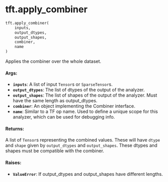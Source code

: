 <div itemscope itemtype="http://developers.google.com/ReferenceObject">
<meta itemprop="name" content="tft.apply_combiner" />
<meta itemprop="path" content="Stable" />
</div>

# tft.apply_combiner

``` python
tft.apply_combiner(
    inputs,
    output_dtypes,
    output_shapes,
    combiner,
    name
)
```

Applies the combiner over the whole dataset.

#### Args:

* <b>`inputs`</b>: A list of input `Tensor`s or `SparseTensor`s.
* <b>`output_dtypes`</b>: The list of dtypes of the output of the analyzer.
* <b>`output_shapes`</b>: The list of shapes of the output of the analyzer.  Must have
    the same length as output_dtypes.
* <b>`combiner`</b>: An object implementing the Combiner interface.
* <b>`name`</b>: Similar to a TF op name.  Used to define a unique scope for this
    analyzer, which can be used for debugging info.


#### Returns:

A list of `Tensor`s representing the combined values.  These will have
    `dtype` and `shape` given by `output_dtypes` and `output_shapes`.  These
    dtypes and shapes must be compatible with the combiner.


#### Raises:

* <b>`ValueError`</b>: If output_dtypes and output_shapes have different lengths.